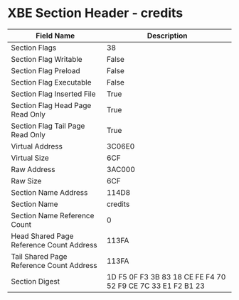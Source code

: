 # XBE Section Header - credits

| Field Name | Description |
|---|---|
| Section Flags | 38 |
| Section Flag Writable | False |
| Section Flag Preload | False |
| Section Flag Executable | False |
| Section Flag Inserted File | True |
| Section Flag Head Page Read Only | True |
| Section Flag Tail Page Read Only | True |
| Virtual Address | 3C06E0 |
| Virtual Size | 6CF |
| Raw Address | 3AC000 |
| Raw Size | 6CF |
| Section Name Address | 114D8 |
| Section Name | credits |
| Section Name Reference Count | 0 |
| Head Shared Page Reference Count Address | 113FA |
| Tail Shared Page Reference Count Address | 113FA |
| Section Digest | 1D F5 0F F3 3B 83 18 CE FE F4 70 52 F9 CE 7C 33 E1 F2 B1 23 |
